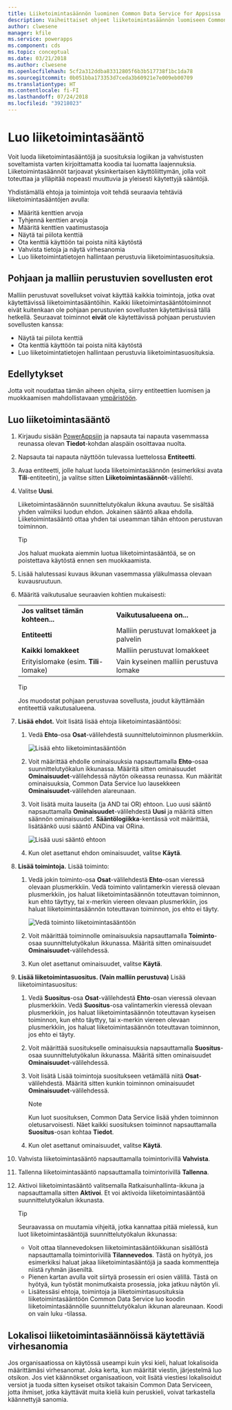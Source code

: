 ```yaml
---
title: Liiketoimintasäännön luominen Common Data Service for Appsissa | Microsoft Docs
description: Vaiheittaiset ohjeet liiketoimintasäännön luomiseen Common Data Service (CDS) for Appsissa.
author: clwesene
manager: kfile
ms.service: powerapps
ms.component: cds
ms.topic: conceptual
ms.date: 03/21/2018
ms.author: clwesene
ms.openlocfilehash: 5cf2a312ddba83312805f6b3b517738f1bc1da78
ms.sourcegitcommit: 0b051bba173353d7ceda3b60921e7e009eb00709
ms.translationtype: HT
ms.contentlocale: fi-FI
ms.lasthandoff: 07/24/2018
ms.locfileid: "39218023"
---
```

# <a name="create-a-business-rule"></a>Luo liiketoimintasääntö

Voit luoda liiketoimintasääntöjä ja suosituksia logiikan ja vahvistusten soveltamista varten kirjoittamatta koodia tai luomatta laajennuksia.  Liiketoimintasäännöt tarjoavat yksinkertaisen käyttöliittymän, jolla voit toteuttaa ja ylläpitää nopeasti muuttuvia ja yleisesti käytettyjä sääntöjä. 
  
Yhdistämällä ehtoja ja toimintoja voit tehdä seuraavia tehtäviä liiketoimintasääntöjen avulla:  
  
* Määritä kenttien arvoja  
* Tyhjennä kenttien arvoja  
* Määritä kenttien vaatimustasoja  
* Näytä tai piilota kenttiä  
* Ota kenttiä käyttöön tai poista niitä käytöstä  
* Vahvista tietoja ja näytä virhesanomia  
* Luo liiketoimintatietojen hallintaan perustuvia liiketoimintasuosituksia.  
  
## <a name="differences-between-canvas-and-model-driven-apps"></a>Pohjaan ja malliin perustuvien sovellusten erot

Malliin perustuvat sovellukset voivat käyttää kaikkia toimintoja, jotka ovat käytettävissä liiketoimintasääntöihin. Kaikki liiketoimintasääntötoiminnot eivät kuitenkaan ole pohjaan perustuvien sovellusten käytettävissä tällä hetkellä. Seuraavat toiminnot **eivät** ole käytettävissä pohjaan perustuvien sovellusten kanssa:

* Näytä tai piilota kenttiä  
* Ota kenttiä käyttöön tai poista niitä käytöstä  
* Luo liiketoimintatietojen hallintaan perustuvia liiketoimintasuosituksia.  

## <a name="prerequisites"></a>Edellytykset
Jotta voit noudattaa tämän aiheen ohjeita, siirry entiteettien luomisen ja muokkaamisen mahdollistavaan [ympäristöön](../canvas-apps/working-with-environments.md).

## <a name="create-a-business-rule"></a>Luo liiketoimintasääntö
  
1. Kirjaudu sisään [PowerAppsiin](https://web.powerapps.com?utm_source=padocs&utm_medium=linkinadoc&utm_campaign=referralsfromdoc) ja napsauta tai napauta vasemmassa reunassa olevan **Tiedot**-kohdan alaspäin osoittavaa nuolta.

2. Napsauta tai napauta näyttöön tulevassa luettelossa **Entiteetti**.
  
3. Avaa entiteetti, jolle haluat luoda liiketoimintasäännön (esimerkiksi avata **Tili**-entiteetin), ja valitse sitten **Liiketoimintasäännöt**-välilehti.  

4. Valitse **Uusi**.  
  
    Liiketoimintasäännön suunnittelutyökalun ikkuna avautuu. Se sisältää yhden valmiiksi luodun ehdon. Jokainen sääntö alkaa ehdolla. Liiketoimintasääntö ottaa yhden tai useamman tähän ehtoon perustuvan toiminnon.  

    > [!TIP]
    > Jos haluat muokata aiemmin luotua liiketoimintasääntöä, se on poistettava käytöstä ennen sen muokkaamista.  
  
5. Lisää halutessasi kuvaus ikkunan vasemmassa yläkulmassa olevaan kuvausruutuun.
  
6. Määritä vaikutusalue seuraavien kohtien mukaisesti:  
  
    |||  
    |-|-|  
    |**Jos valitset tämän kohteen...**|**Vaikutusalueena on...**|  
    |**Entiteetti**|Malliin perustuvat lomakkeet ja palvelin|  
    |**Kaikki lomakkeet**|Malliin perustuvat lomakkeet|  
    |Erityislomake (esim. **Tili**-lomake)|Vain kyseinen malliin perustuva lomake|  

    > [!TIP]
    > Jos muodostat pohjaan perustuvaa sovellusta, joudut käyttämään entiteettiä vaikutusalueena.
  
7. **Lisää ehdot.** Voit lisätä lisää ehtoja liiketoimintasääntöösi:  
  
    1. Vedä **Ehto**-osa **Osat**-välilehdestä suunnittelutoiminnon plusmerkkiin.  
  
        ![Lisää ehto liiketoimintasääntöön](./media/data-platform-cds-create-business-rule/add-condition-business-rule.png "Lisää ehto liiketoimintasääntöön")  
  
    2. Voit määrittää ehdolle ominaisuuksia napsauttamalla **Ehto**-osaa suunnittelutyökalun ikkunassa. Määritä sitten ominaisuudet **Ominaisuudet**-välilehdessä näytön oikeassa reunassa. Kun määrität ominaisuuksia, Common Data Service luo lausekkeen **Ominaisuudet**-välilehden alareunaan.  
  
    3. Voit lisätä muita lauseita (ja AND tai OR) ehtoon. Luo uusi sääntö napsauttamalla **Ominaisuudet**-välilehdestä **Uusi** ja määritä sitten säännön ominaisuudet. **Sääntölogiikka**-kentässä voit määrittää, lisätäänkö uusi sääntö ANDina vai ORina.  
  
        ![Lisää uusi sääntö ehtoon](./media/data-platform-cds-create-business-rule/add-new-rule-condition.png "Lisää uusi sääntö ehtoon")  
  
    4. Kun olet asettanut ehdon ominaisuudet, valitse **Käytä**.  
  
8. **Lisää toimintoja.** Lisää toiminto:  
  
    1. Vedä jokin toiminto-osa **Osat**-välilehdestä **Ehto**-osan vieressä olevaan plusmerkkiin. Vedä toiminto valintamerkin vieressä olevaan plusmerkkiin, jos haluat liiketoimintasäännön toteuttavan toiminnon, kun ehto täyttyy, tai x-merkin viereen olevaan plusmerkkiin, jos haluat liiketoimintasäännön toteuttavan toiminnon, jos ehto ei täyty.
  
        ![Vedä toiminto liiketoimintasääntöön](./media/data-platform-cds-create-business-rule/drag-an-action-business-rule.png "Vedä toiminto liiketoimintasääntöön")  
  
    2. Voit määrittää toiminnolle ominaisuuksia napsauttamalla **Toiminto**-osaa suunnittelutyökalun ikkunassa. Määritä sitten ominaisuudet **Ominaisuudet**-välilehdessä.  
  
    3. Kun olet asettanut ominaisuudet, valitse **Käytä**.  
  
9. **Lisää liiketoimintasuositus. (Vain malliin perustuva)** Lisää liiketoimintasuositus:  
  
    1. Vedä **Suositus**-osa **Osat**-välilehdestä **Ehto**-osan vieressä olevaan plusmerkkiin. Vedä **Suositus**-osa valintamerkin vieressä olevaan plusmerkkiin, jos haluat liiketoimintasäännön toteuttavan kyseisen toiminnon, kun ehto täyttyy, tai x-merkin viereen olevaan plusmerkkiin, jos haluat liiketoimintasäännön toteuttavan toiminnon, jos ehto ei täyty.  
  
    2. Voit määrittää suositukselle ominaisuuksia napsauttamalla **Suositus**-osaa suunnittelutyökalun ikkunassa. Määritä sitten ominaisuudet **Ominaisuudet**-välilehdessä.  
  
    3. Voit lisätä Lisää toimintoja suositukseen vetämällä niitä **Osat**-välilehdestä. Määritä sitten kunkin toiminnon ominaisuudet **Ominaisuudet**-välilehdessä.  
  
        > [!NOTE]
        >  Kun luot suosituksen, Common Data Service lisää yhden toiminnon oletusarvoisesti. Näet kaikki suosituksen toiminnot napsauttamalla **Suositus**-osan kohtaa **Tiedot**.  
  
    4. Kun olet asettanut ominaisuudet, valitse **Käytä**.  
  
10. Vahvista liiketoimintasääntö napsauttamalla toimintorivillä **Vahvista**.  
  
11. Tallenna liiketoimintasääntö napsauttamalla toimintorivillä **Tallenna**.  
12. Aktivoi liiketoimintasääntö valitsemalla Ratkaisunhallinta-ikkuna ja napsauttamalla sitten **Aktivoi**. Et voi aktivoida liiketoimintasääntöä suunnittelutyökalun ikkunasta.  
  
    > [!TIP]
    >  Seuraavassa on muutamia vihjeitä, jotka kannattaa pitää mielessä, kun luot liiketoimintasääntöjä suunnittelutyökalun ikkunassa:  
    >   
    > - Voit ottaa tilannevedoksen liiketoimintasääntöikkunan sisällöstä napsauttamalla toimintorivillä **Tilannevedos**. Tästä on hyötyä, jos esimerkiksi haluat jakaa liiketoimintasääntöjä ja saada kommentteja niistä ryhmän jäseniltä.  
    > - Pienen kartan avulla voit siirtyä prosessin eri osien välillä. Tästä on hyötyä, kun työstät monimutkaista prosessia, joka jatkuu näytön yli.  
    > - Lisätessäsi ehtoja, toimintoja ja liiketoimintasuosituksia liiketoimintasääntöön Common Data Service luo koodin liiketoimintasäännölle suunnittelutyökalun ikkunan alareunaan. Koodi on vain luku -tilassa.  
  
## <a name="localize-error-messages-used-in-business-rules"></a>Lokalisoi liiketoimintasäännöissä käytettäviä virhesanomia  
 Jos organisaatiossa on käytössä useampi kuin yksi kieli, haluat lokalisoida määrittämäsi virhesanomat. Joka kerta, kun määrität viestin, järjestelmä luo otsikon. Jos viet käännökset organisaatioon, voit lisätä viestiesi lokalisoidut versiot ja tuoda sitten kyseiset otsikot takaisin Common Data Serviceen, jotta ihmiset, jotka käyttävät muita kieliä kuin peruskieli, voivat tarkastella käännettyjä sanomia.  
  